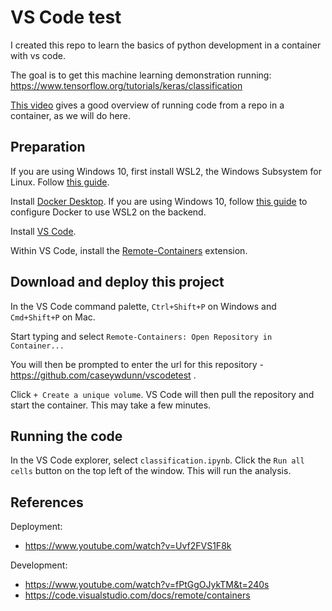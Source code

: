 # VS Code test

I created this repo to learn the basics of python development in a container with vs code. 

The goal is to get this machine learning demonstration running: https://www.tensorflow.org/tutorials/keras/classification


[This video](https://www.youtube.com/watch?v=Uvf2FVS1F8k) gives a good overview of running code from a repo in a container, as we will do here.

## Preparation

If you are using Windows 10, first install WSL2, the Windows Subsystem for Linux. Follow [this guide](https://docs.microsoft.com/en-us/windows/wsl/install-win10).

Install [Docker Desktop](https://www.docker.com/get-started). If you are using Windows 10, follow [this guide](https://docs.docker.com/docker-for-windows/wsl/) to configure Docker to use WSL2 on the backend.

Install [VS Code](https://code.visualstudio.com/).

Within VS Code, install the [Remote-Containers](https://marketplace.visualstudio.com/items?itemName=ms-vscode-remote.remote-containers) extension. 

## Download and deploy this project

In the VS Code command palette, `Ctrl+Shift+P` on Windows and `Cmd+Shift+P` on Mac. 

Start typing and select `Remote-Containers: Open Repository in Container...`

You will then be prompted to enter the url for this repository - https://github.com/caseywdunn/vscodetest .

Click `+ Create a unique volume`. VS Code will then pull the repository and start the container. This may take a few minutes.

## Running the code

In the VS Code explorer, select `classification.ipynb`. Click the `Run all cells` button on the top left of the window. This will run the analysis.

## References

Deployment:
- https://www.youtube.com/watch?v=Uvf2FVS1F8k

Development:

- https://www.youtube.com/watch?v=fPtGgOJykTM&t=240s
- https://code.visualstudio.com/docs/remote/containers